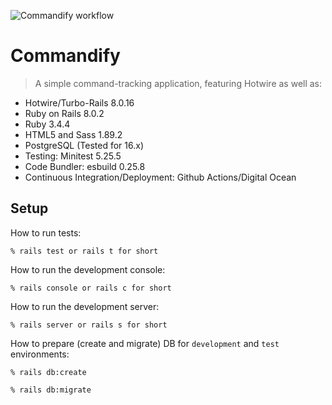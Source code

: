 ![Commandify workflow](https://github.com/tflem/commandify/actions/workflows/commandify.yml/badge.svg)

# Commandify

> A simple command-tracking application, featuring Hotwire as well as:

- Hotwire/Turbo-Rails 8.0.16
- Ruby on Rails 8.0.2
- Ruby 3.4.4
- HTML5 and Sass 1.89.2
- PostgreSQL (Tested for 16.x)
- Testing: Minitest 5.25.5
- Code Bundler: esbuild 0.25.8
- Continuous Integration/Deployment: Github Actions/Digital Ocean

## Setup

How to run tests:

```
% rails test or rails t for short
```

How to run the development console:

```
% rails console or rails c for short
```

How to run the development server:

```
% rails server or rails s for short
```

How to prepare (create and migrate) DB for `development` and `test` environments:

```
% rails db:create

% rails db:migrate
```

